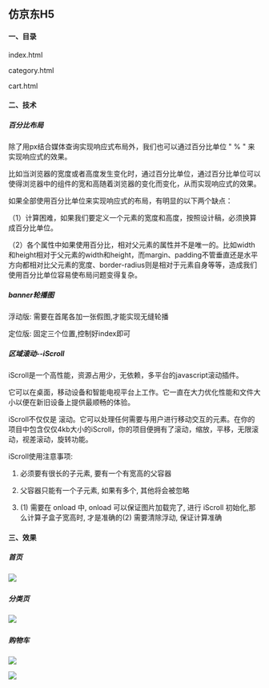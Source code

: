 ## 仿京东H5

#### 一、目录

index.html

category.html

cart.html

#### 二、技术

##### 百分比布局

除了用px结合媒体查询实现响应式布局外，我们也可以通过百分比单位 " % " 来实现响应式的效果。

比如当浏览器的宽度或者高度发生变化时，通过百分比单位，通过百分比单位可以使得浏览器中的组件的宽和高随着浏览器的变化而变化，从而实现响应式的效果。

如果全部使用百分比单位来实现响应式的布局，有明显的以下两个缺点：

（1）计算困难，如果我们要定义一个元素的宽度和高度，按照设计稿，必须换算成百分比单位。 

（2）各个属性中如果使用百分比，相对父元素的属性并不是唯一的。比如width和height相对于父元素的width和height，而margin、padding不管垂直还是水平方向都相对比父元素的宽度、border-radius则是相对于元素自身等等，造成我们使用百分比单位容易使布局问题变得复杂。

##### banner轮播图

浮动版: 需要在首尾各加一张假图,才能实现无缝轮播

定位版: 固定三个位置,控制好index即可

##### 区域滚动--iScroll

iScroll是一个高性能，资源占用少，无依赖，多平台的javascript滚动插件。

它可以在桌面，移动设备和智能电视平台上工作。它一直在大力优化性能和文件大小以便在新旧设备上提供最顺畅的体验。

iScroll不仅仅是 滚动。它可以处理任何需要与用户进行移动交互的元素。在你的项目中包含仅仅4kb大小的iScroll，你的项目便拥有了滚动，缩放，平移，无限滚动，视差滚动，旋转功能。

iScroll使用注意事项:

1. 必须要有很长的子元素, 要有一个有宽高的父容器

2. 父容器只能有一个子元素, 如果有多个, 其他将会被忽略

3. (1) 需要在 onload 中, onload 可以保证图片加载完了, 进行 iScroll 初始化,那么计算子盒子宽高时, 才是准确的(2) 需要清除浮动, 保证计算准确

#### 三、效果

##### 首页

##### ![](./images/thumbnail/index.png)

##### 分类页

##### ![](./images/thumbnail/category.png)

##### 购物车

![](./images/thumbnail/cart1.png)

![](./images/thumbnail/cart2.png)

